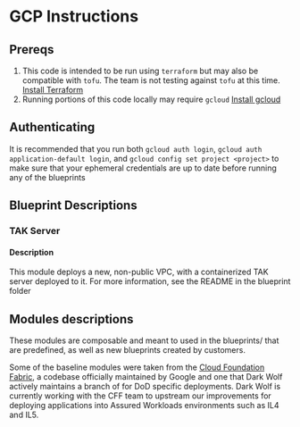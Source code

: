 # GCP Instructions

## Prereqs

1. This code is intended to be run using `terraform` but may also be compatible with `tofu`. The team is not testing against `tofu` at this time. [Install Terraform](https://developer.hashicorp.com/terraform/tutorials/aws-get-started/install-cli)
1. Running portions of this code locally may require `gcloud`  [Install gcloud](https://cloud.google.com/sdk/docs/install)

## Authenticating

It is recommended that you run both `gcloud auth login`, `gcloud auth application-default login`, and `gcloud config set project <project>` to make sure that your ephemeral credentials are up to date before running any of the blueprints

## Blueprint Descriptions

### TAK Server

#### Description

This module deploys a new, non-public VPC, with a containerized TAK server deployed to it. For more information, see the README in the blueprint folder


## Modules descriptions

These modules are composable and meant to used in the blueprints/ that are predefined, as well as new blueprints created by customers.

Some of the baseline modules were taken from the [Cloud Foundation Fabric](https://github.com/GoogleCloudPlatform/cloud-foundation-fabric/tree/master/modules), a codebase officially maintained by Google and one that Dark Wolf actively maintains a branch of for DoD specific deployments. Dark Wolf is currently working with the CFF team to upstream our improvements for deploying applications into Assured Workloads environments such as IL4 and IL5.